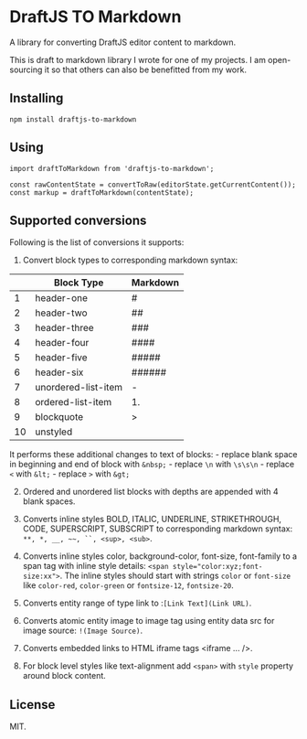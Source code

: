 # DraftJS TO Markdown

A library for converting DraftJS editor content to markdown.

This is draft to markdown library I wrote for one of my projects. I am open-sourcing it so that others can also be benefitted from my work.

## Installing

`npm install draftjs-to-markdown`

## Using

```
import draftToMarkdown from 'draftjs-to-markdown';

const rawContentState = convertToRaw(editorState.getCurrentContent());
const markup = draftToMarkdown(contentState);
```

## Supported conversions
Following is the list of conversions it supports:

1. Convert block types to corresponding markdown syntax:

  || Block Type | Markdown |
  | -------- | -------- | -------- |
  | 1 | header-one | # |
  | 2 | header-two | ## |
  | 3 | header-three | ### |
  | 4 | header-four | #### |
  | 5 | header-five | ##### |
  | 6 | header-six | ###### |
  | 7 | unordered-list-item | - |
  | 8 | ordered-list-item | 1. |
  | 9 | blockquote | > |
  | 10 | unstyled |  |

  It performs these additional changes to text of blocks:
    - replace blank space in beginning and end of block with `&nbsp;`
    - replace `\n` with `\s\s\n`
    - replace `<` with `&lt;`
    - replace `>` with `&gt;`

2. Ordered and unordered list blocks with depths are appended with 4 blank spaces.

3. Converts inline styles BOLD, ITALIC, UNDERLINE, STRIKETHROUGH, CODE, SUPERSCRIPT, SUBSCRIPT to corresponding markdown syntax: `**, *, __, ~~, ``, <sup>, <sub>`.

4. Converts inline styles color, background-color, font-size, font-family to a span tag with inline style details:
`<span style="color:xyz;font-size:xx">`. The inline styles should start with strings `color` or `font-size` like `color-red`, `color-green` or `fontsize-12`, `fontsize-20`.

5. Converts entity range of type link to :`[Link Text](Link URL)`.

6. Converts atomic entity image to image tag using entity data src for image source: `!(Image Source)`.

7. Converts embedded links to HTML iframe tags <iframe ... />.

8. For block level styles like text-alignment add `<span>` with `style` property around block content.

## License
MIT.
